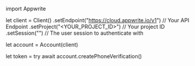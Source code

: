 import Appwrite

let client = Client()
    .setEndpoint("https://cloud.appwrite.io/v1") // Your API Endpoint
    .setProject("<YOUR_PROJECT_ID>") // Your project ID
    .setSession("") // The user session to authenticate with

let account = Account(client)

let token = try await account.createPhoneVerification()

